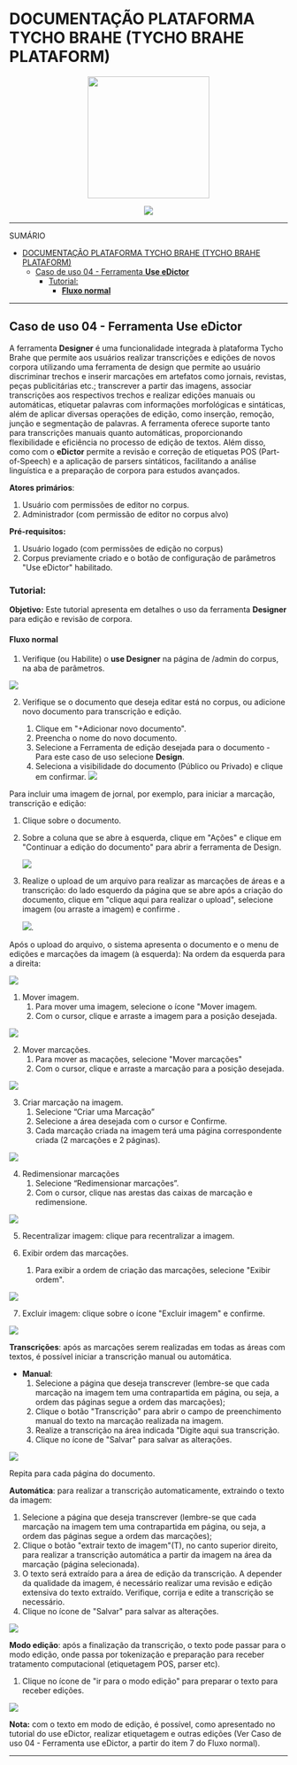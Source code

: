 # DOCUMENTAÇÃO PLATAFORMA TYCHO BRAHE (TYCHO BRAHE PLATAFORM)

<center>
<figure>
<img src="../imagens/logo_tycho1.png" width=220 height=220>
</figure>

<img src = "../imagens/logo_tycho2.png">
</center>

---

SUMÁRIO

- [DOCUMENTAÇÃO PLATAFORMA TYCHO BRAHE (TYCHO BRAHE PLATAFORM)](#documentação-plataforma-tycho-brahe-tycho-brahe-plataform)
  - [Caso de uso 04 - Ferramenta **Use eDictor**](#caso-de-uso-04---ferramenta-use-edictor)
    - [Tutorial:](#tutorial)
      - [**Fluxo normal**](#fluxo-normal)

---

## Caso de uso 04 - Ferramenta **Use eDictor**

A ferramenta **Designer** é uma funcionalidade integrada à plataforma Tycho Brahe que permite aos usuários realizar transcrições e edições de novos corpora utilizando uma ferramenta de design que permite ao usuário discriminar trechos e inserir marcações em artefatos como jornais, revistas, peças publicitárias etc.; transcrever a partir das imagens, associar transcrições aos respectivos trechos e realizar edições manuais ou automáticas, etiquetar palavras com informações morfológicas e sintáticas, além de aplicar diversas operações de edição, como inserção, remoção, junção e segmentação de palavras. A ferramenta oferece suporte tanto para transcrições manuais quanto automáticas, proporcionando flexibilidade e eficiência no processo de edição de textos. Além disso, como com o **eDictor** permite a revisão e correção de etiquetas POS (Part-of-Speech) e a aplicação de parsers sintáticos, facilitando a análise linguística e a preparação de corpora para estudos avançados.

**Atores primários**:

1. Usuário com permissões de editor no corpus.
2. Administrador (com permissão de editor no corpus alvo)

**Pré-requisitos:**

1. Usuário logado (com permissões de edição no corpus)
2. Corpus previamente criado e o botão de configuração de parâmetros "Use eDictor" habilitado.

### Tutorial:

**Objetivo:**
Este tutorial apresenta em detalhes o uso da ferramenta **Designer** para edição e revisão de corpora.

#### **Fluxo normal**

1. Verifique (ou Habilite) o **use Designer** na página de /admin do corpus, na aba de parâmetros.

![](../imagens/designer/designer_1.png)

2. Verifique se o documento que deseja editar está no corpus, ou adicione novo documento para transcrição e edição.

   1. Clique em "+Adicionar novo documento".
   2. Preencha o nome do novo documento.
   3. Selecione a Ferramenta de edição desejada para o documento - Para este caso de uso selecione **Design**.
   4. Seleciona a visibilidade do documento (Público ou Privado) e  clique em confirmar.
![](../imagens/designer/designer_2.png)

Para incluir uma imagem de jornal, por exemplo, para iniciar a marcação, transcrição e edição:

1. Clique sobre o documento.
2. Sobre a coluna que se abre à esquerda, clique em "Ações" e clique em "Continuar a edição do documento" para abrir a ferramenta de Design.

   ![](../imagens/designer/designer_3.png)

3. Realize o upload de um arquivo para realizar as marcações de áreas e a transcrição: do lado esquerdo da página que se abre após a criação do documento, clique em "clique aqui para realizar o upload", selecione imagem (ou arraste a imagem) e confirme .

   ![](../imagens/designer/designer_4.png).

Após o upload do arquivo, o sistema apresenta o documento e o menu de edições e marcações da imagem (à esquerda):
Na ordem da esquerda para a direita:

![](../imagens/designer/designer_5.png)

1. Mover imagem.
   1. Para mover uma imagem, selecione o ícone "Mover imagem.
   2. Com o cursor, clique e arraste a imagem para a posição desejada.

![](../imagens/designer/designer_6.png)

2. Mover marcações.
   1. Para mover as macações, selecione "Mover marcações"
   2. Com o cursor, clique e arraste a marcação para a posição desejada.

![](../imagens/designer/designer_7.png)

3. Criar marcação na imagem.
   1. Selecione “Criar uma Marcação”
   2. Selecione a área desejada com o cursor e Confirme.
   3. Cada marcação criada na imagem terá uma página correspondente criada (2 marcações e 2 páginas). 

![](../imagens/designer/designer_8.png)

4. Redimensionar marcações
   1. Selecione “Redimensionar marcações”.
   2. Com o cursor, clique nas arestas das caixas de marcação e redimensione.

![](../imagens/designer/designer_9.png)

5. Recentralizar imagem: clique para recentralizar a imagem.

6. Exibir ordem das marcações.
   1. Para exibir a ordem de criação das marcações, selecione "Exibir ordem".

![](../imagens/designer/designer_10.png)

7. Excluir imagem: clique sobre o ícone "Excluir imagem" e confirme.

![](../imagens/designer/designer_11.png)


**Transcrições**: após as marcações serem realizadas em todas as áreas com textos, é possível iniciar a transcrição manual ou automática.

- **Manual**:  
  1. Selecione a página que deseja transcrever (lembre-se que cada marcação na imagem tem uma contrapartida em página, ou seja, a ordem das páginas segue a ordem das marcações);
  2. Clique o botão "Transcrição" para abrir o campo de preenchimento manual do texto na marcação realizada na imagem.
  3. Realize a transcrição na área indicada "Digite aqui sua transcrição.
  4. Clique no ícone de "Salvar" para salvar as alterações.

![](../imagens/designer/designer_12.png)

Repita para cada página do documento.

**Automática**: para realizar a transcrição automaticamente, extraindo o texto da imagem:

1. Selecione a página que deseja transcrever (lembre-se que cada marcação na imagem tem uma contrapartida em página, ou seja, a ordem das páginas segue a ordem das marcações);
2. Clique o botão "extrair texto de imagem"(T), no canto superior direito, para realizar a transcrição automática a partir da imagem na área da marcação (página selecionada).
3. O texto será extraído para a área de edição da transcrição. A depender da qualidade da imagem, é necessário realizar uma revisão e edição extensiva do texto extraído. Verifique, corrija e edite a transcrição se necessário.
4. Clique no ícone de "Salvar" para salvar as alterações.

![](../imagens/designer/designer_13.png)

**Modo edição**: após a finalização da transcrição, o texto pode passar para o modo edição, onde passa por tokenização e preparação para receber tratamento computacional (etiquetagem POS, parser etc).

1. Clique no ícone de "ir para o modo edição" para preparar o texto para receber edições.

![](../imagens/designer/designer_14.png)

**Nota:** com o texto em modo de edição, é possível, como apresentado no tutorial do use eDictor, realizar etiquetagem e outras edições (Ver Caso de uso 04 - Ferramenta use eDictor, a partir do item 7 do Fluxo normal).

---
